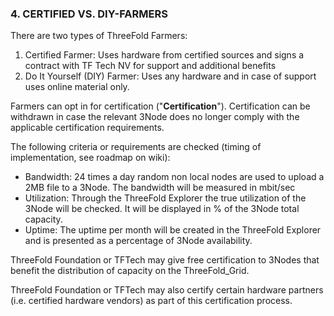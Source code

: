 ### 4. CERTIFIED VS. DIY-FARMERS

There are two types of ThreeFold Farmers:

1. Certified Farmer: Uses hardware from certified sources and signs a contract with TF Tech NV for support and additional benefits
2. Do It Yourself (DIY) Farmer: Uses any hardware and in case of support uses online material only.

Farmers can opt in for certification ("**Certification**"). Certification can be withdrawn in case the relevant 3Node does no longer comply with the applicable certification requirements.

The following criteria or requirements are checked (timing of implementation, see roadmap on wiki):

- Bandwidth: 24 times a day random non local nodes are used to upload a 2MB file to a 3Node. The bandwidth will be measured in mbit/sec
- Utilization: Through the ThreeFold Explorer the true utilization of the 3Node will be checked. It will be displayed in % of the 3Node total capacity.
- Uptime: The uptime per month will be created in the ThreeFold Explorer and is presented as a percentage of 3Node availability.

ThreeFold Foundation or TFTech may give free certification to 3Nodes that benefit the distribution of capacity on the ThreeFold_Grid.

ThreeFold Foundation or TFTech may also certify certain hardware partners (i.e. certified hardware vendors) as part of this certification process.

